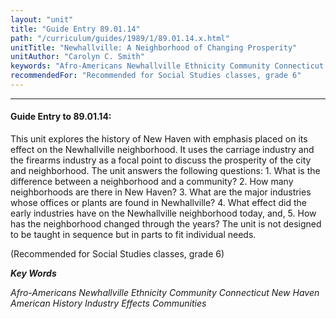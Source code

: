 ```yaml
---
layout: "unit"
title: "Guide Entry 89.01.14"
path: "/curriculum/guides/1989/1/89.01.14.x.html"
unitTitle: "Newhallville: A Neighborhood of Changing Prosperity"
unitAuthor: "Carolyn C. Smith"
keywords: "Afro-Americans Newhallville Ethnicity Community Connecticut New Haven American History Industry Effects Communities"
recommendedFor: "Recommended for Social Studies classes, grade 6"
---
```

<body>
<hr/>
 <h4>
  Guide Entry to 89.01.14:
 </h4>
 This unit explores the history of New Haven with emphasis placed on its effect on the Newhallville neighborhood. It uses the carriage industry and the firearms industry as a focal point to discuss the prosperity of the city and neighborhood. The unit answers the following questions: 1. What is the difference between a neighborhood and a community? 2. How many neighborhoods are there in New Haven? 3. What are the major industries whose offices or plants are found in Newhallville? 4. What effect did the early industries have on the Newhallville neighborhood today, and, 5. How has the neighborhood changed through the years? The unit is not designed to be taught in sequence but in parts to fit individual needs.
 <p>
  (Recommended for Social Studies classes, grade 6)
 </p>
<p>
  <b>
   <i>
    Key Words
   </i>
  </b>
  <br/>
 </p>
 <p>
  <i>
   Afro-Americans Newhallville Ethnicity Community Connecticut New Haven American History Industry Effects Communities
  </i>
 </p>

</body>